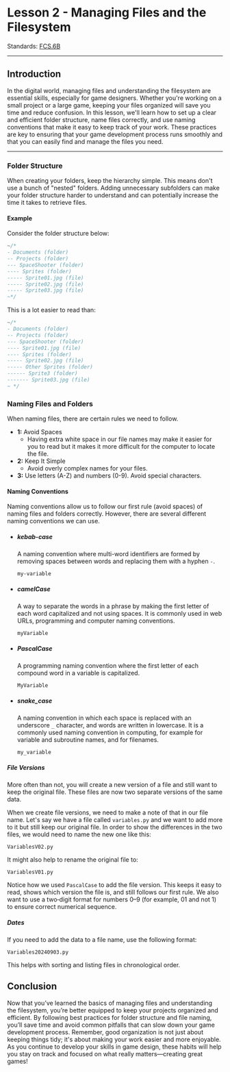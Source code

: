# Lesson 2 - Managing Files and the Filesystem

Standards: [FCS.6B](../../standards.md#fcs1b)

---

<!-- ## Video

--- -->

## Introduction

In the digital world, managing files and understanding the filesystem are essential skills, especially for game designers. Whether you're working on a small project or a large game, keeping your files organized will save you time and reduce confusion. In this lesson, we'll learn how to set up a clear and efficient folder structure, name files correctly, and use naming conventions that make it easy to keep track of your work. These practices are key to ensuring that your game development process runs smoothly and that you can easily find and manage the files you need.

---

### Folder Structure

When creating your folders, keep the hierarchy simple. This means don't use a bunch of "nested" folders. Adding unnecessary subfolders can make your folder structure harder to understand and can potentially increase the time it takes to retrieve files.

#### Example

Consider the folder structure below:

```cpp
~/*
- Documents (folder)
-- Projects (folder)
--- SpaceShooter (folder)
---- Sprites (folder)
----- Sprite01.jpg (file)
----- Sprite02.jpg (file)
----- Sprite03.jpg (file)
~*/
```

This is a lot easier to read than:

```cpp
~/*
- Documents (folder)
-- Projects (folder)
--- SpaceShooter (folder)
---- Sprite01.jpg (file)
---- Sprites (folder)
----- Sprite02.jpg (file)
----- Other Sprites (folder)
------ Sprite3 (folder)
------- Sprite03.jpg (file)
~ */
```

### Naming Files and Folders

When naming files, there are certain rules we need to follow.

- **1:** Avoid Spaces
  - Having extra white space in our file names may make it easier for you to read but it makes it more difficult for the computer to locate the file.
- **2:** Keep It Simple
  - Avoid overly complex names for your files.
- **3:** Use letters (A-Z) and numbers (0-9). Avoid special characters.

#### Naming Conventions

Naming conventions allow us to follow our first rule (avoid spaces) of naming files and folders correctly. However, there are several different naming conventions we can use.

- ##### kebab-case

  A naming convention where multi-word identifiers are formed by removing spaces between words and replacing them with a hyphen `-`.

  `my-variable`

- ##### camelCase

  A way to separate the words in a phrase by making the first letter of each word capitalized and not using spaces. It is commonly used in web URLs, programming and computer naming conventions.

  `myVariable`

- ##### PascalCase

  A programming naming convention where the first letter of each compound word in a variable is capitalized.

  `MyVariable`

- ##### snake_case

  A naming convention in which each space is replaced with an underscore `_` character, and words are written in lowercase. It is a commonly used naming convention in computing, for example for variable and subroutine names, and for filenames.

  `my_variable`

##### File Versions

More often than not, you will create a new version of a file and still want to keep the original file. These files are now two separate versions of the same data.

When we create file versions, we need to make a note of that in our file name. Let's say we have a file called `variables.py` and we want to add more to it but still keep our original file. In order to show the differences in the two files, we would need to name the new one like this:

`VariablesV02.py`

It might also help to rename the original file to:

`VariablesV01.py`

Notice how we used `PascalCase` to add the file version. This keeps it easy to read, shows which version the file is, and still follows our first rule.
We also want to use a two‑digit format for numbers 0–9 (for example, 01 and not 1) to ensure correct numerical sequence.

##### Dates

If you need to add the data to a file name, use the following format:

`Variables20240903.py`

This helps with sorting and listing files in chronological order.

## Conclusion

Now that you’ve learned the basics of managing files and understanding the filesystem, you’re better equipped to keep your projects organized and efficient. By following best practices for folder structure and file naming, you’ll save time and avoid common pitfalls that can slow down your game development process. Remember, good organization is not just about keeping things tidy; it's about making your work easier and more enjoyable. As you continue to develop your skills in game design, these habits will help you stay on track and focused on what really matters—creating great games!
